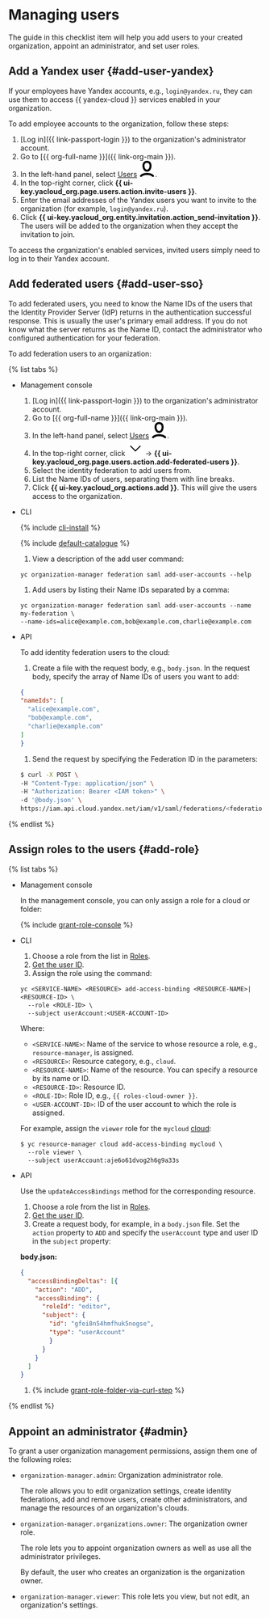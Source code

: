 # Managing users

The guide in this checklist item will help you add users to your created organization, appoint an administrator, and set user roles.

## Add a Yandex user {#add-user-yandex}

If your employees have Yandex accounts, e.g., `login@yandex.ru`, they can use them to access {{ yandex-cloud }} services enabled in your organization.

To add employee accounts to the organization, follow these steps:

1. [Log in]({{ link-passport-login }}) to the organization's administrator account.
1. Go to [{{ org-full-name }}]({{ link-org-main }}).
1. In the left-hand panel, select [Users](https://org.cloud.yandex.ru/users) ![icon-users](../../_assets/organization/icon-users.svg).
1. In the top-right corner, click **{{ ui-key.yacloud_org.page.users.action.invite-users }}**.
1. Enter the email addresses of the Yandex users you want to invite to the organization (for example, `login@yandex.ru`).
1. Click **{{ ui-key.yacloud_org.entity.invitation.action_send-invitation }}**. The users will be added to the organization when they accept the invitation to join.

To access the organization's enabled services, invited users simply need to log in to their Yandex account.

## Add federated users {#add-user-sso}

To add federated users, you need to know the Name IDs of the users that the Identity Provider Server (IdP) returns in the authentication successful response. This is usually the user's primary email address. If you do not know what the server returns as the Name ID, contact the administrator who configured authentication for your federation.

To add federation users to an organization:

{% list tabs %}

- Management console

   1. [Log in]({{ link-passport-login }}) to the organization's administrator account.
   1. Go to [{{ org-full-name }}]({{ link-org-main }}).
   1. In the left-hand panel, select [Users](https://org.cloud.yandex.ru/users) ![icon-users](../../_assets/organization/icon-users.svg).
   1. In the top-right corner, click ![icon-users](../../_assets/datalens/arrow-down.svg) → **{{ ui-key.yacloud_org.page.users.action.add-federated-users }}**.
   1. Select the identity federation to add users from.
   1. List the Name IDs of users, separating them with line breaks.
   1. Click **{{ ui-key.yacloud_org.actions.add }}**. This will give the users access to the organization.

- CLI

   {% include [cli-install](../../_includes/cli-install.md) %}

   {% include [default-catalogue](../../_includes/default-catalogue.md) %}

   1. View a description of the add user command:

   ```
   yc organization-manager federation saml add-user-accounts --help
   ```

   1. Add users by listing their Name IDs separated by a comma:

   ```
   yc organization-manager federation saml add-user-accounts --name my-federation \
   --name-ids=alice@example.com,bob@example.com,charlie@example.com
   ```

- API

   To add identity federation users to the cloud:

   1. Create a file with the request body, e.g., `body.json`. In the request body, specify the array of Name IDs of users you want to add:

   ```json
   {
   "nameIds": [
     "alice@example.com",
     "bob@example.com",
     "charlie@example.com"
   ]
   }
   ```
   1. Send the request by specifying the Federation ID in the parameters:

   ```bash
   $ curl -X POST \
   -H "Content-Type: application/json" \
   -H "Authorization: Bearer <IAM token>" \
   -d '@body.json' \
   https://iam.api.cloud.yandex.net/iam/v1/saml/federations/<federation ID>:addUserAccounts
   ```

{% endlist %}

## Assign roles to the users {#add-role}

{% list tabs %}

- Management console

   In the management console, you can only assign a role for a cloud or folder:

   {% include [grant-role-console](../../_includes/grant-role-console.md) %}


- CLI

   1. Choose a role from the list in [Roles](../../iam/concepts/access-control/roles.md).
   1. [Get the user ID](../../organization/users-get.md).
   1. Assign the role using the command:

   ```
   yc <SERVICE-NAME> <RESOURCE> add-access-binding <RESOURCE-NAME>|<RESOURCE-ID> \
     --role <ROLE-ID> \
     --subject userAccount:<USER-ACCOUNT-ID>
   ```

   Where:

   * `<SERVICE-NAME>`: Name of the service to whose resource a role, e.g., `resource-manager`, is assigned.
   * `<RESOURCE>`: Resource category, e.g., `cloud`.
   * `<RESOURCE-NAME>`: Name of the resource. You can specify a resource by its name or ID.
   * `<RESOURCE-ID>`: Resource ID.
   * `<ROLE-ID>`: Role ID, e.g., `{{ roles-cloud-owner }}`.
   * `<USER-ACCOUNT-ID>`: ID of the user account to which the role is assigned.

   For example, assign the `viewer` role for the `mycloud` [cloud](../../resource-manager/concepts/resources-hierarchy.md#folder):

   ```
   $ yc resource-manager cloud add-access-binding mycloud \
     --role viewer \
     --subject userAccount:aje6o61dvog2h6g9a33s
   ```

- API

   Use the `updateAccessBindings` method for the corresponding resource.

   1. Choose a role from the list in [Roles](../../iam/concepts/access-control/roles.md).
   1. [Get the user ID](../../organization/users-get.md).
   1. Create a request body, for example, in a `body.json` file. Set the `action` property to `ADD` and specify the `userAccount` type and user ID in the `subject` property:

   **body.json:**
   ```json
   {
     "accessBindingDeltas": [{
       "action": "ADD",
       "accessBinding": {
         "roleId": "editor",
         "subject": {
           "id": "gfei8n54hmfhuk5nogse",
           "type": "userAccount"
           }
         }
       }
     ]
   }
   ```

   1. {% include [grant-role-folder-via-curl-step](../../_includes/iam/grant-role-folder-via-curl-step.md) %}

{% endlist %}


## Appoint an administrator {#admin}

To grant a user organization management permissions, assign them one of the following roles:

* `organization-manager.admin`: Organization administrator role.

   The role allows you to edit organization settings, create identity federations, add and remove users, create other administrators, and manage the resources of an organization's clouds.

* `organization-manager.organizations.owner`: The organization owner role.

   The role lets you to appoint organization owners as well as use all the administrator privileges.

   By default, the user who creates an organization is the organization owner.

* `organization-manager.viewer`: This role lets you view, but not edit, an organization's settings.